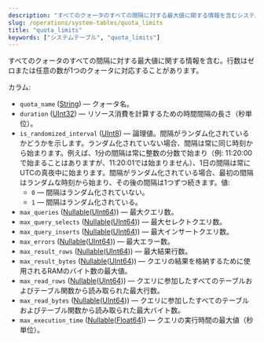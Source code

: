 ```yaml
---
description: "すべてのクォータのすべての間隔に対する最大値に関する情報を含むシステムテーブル。行数はゼロまたは任意の数が1つのクォータに対応することがあります。"
slug: /operations/system-tables/quota_limits
title: "quota_limits"
keywords: ["システムテーブル", "quota_limits"]
---
```


すべてのクォータのすべての間隔に対する最大値に関する情報を含む。行数はゼロまたは任意の数が1つのクォータに対応することがあります。

カラム:
- `quota_name` ([String](../../sql-reference/data-types/string.md)) — クォータ名。
- `duration` ([UInt32](../../sql-reference/data-types/int-uint.md)) — リソース消費を計算するための時間間隔の長さ（秒単位）。
- `is_randomized_interval` ([UInt8](../../sql-reference/data-types/int-uint.md#uint-ranges)) — 論理値。間隔がランダム化されているかどうかを示します。ランダム化されていない場合、間隔は常に同じ時刻から始まります。例えば、1分の間隔は常に整数の分数で始まり（例: 11:20:00で始まることはありますが、11:20:01では始まりません）、1日の間隔は常にUTCの真夜中に始まります。間隔がランダム化されている場合、最初の間隔はランダムな時刻から始まり、その後の間隔は1つずつ続きます。値:
  - `0` — 間隔はランダム化されていない。
  - `1` — 間隔はランダム化されている。
- `max_queries` ([Nullable](../../sql-reference/data-types/nullable.md)([UInt64](../../sql-reference/data-types/int-uint.md))) — 最大クエリ数。
- `max_query_selects` ([Nullable](../../sql-reference/data-types/nullable.md)([UInt64](../../sql-reference/data-types/int-uint.md))) — 最大セレクトクエリ数。
- `max_query_inserts` ([Nullable](../../sql-reference/data-types/nullable.md)([UInt64](../../sql-reference/data-types/int-uint.md))) — 最大インサートクエリ数。
- `max_errors` ([Nullable](../../sql-reference/data-types/nullable.md)([UInt64](../../sql-reference/data-types/int-uint.md))) — 最大エラー数。
- `max_result_rows` ([Nullable](../../sql-reference/data-types/nullable.md)([UInt64](../../sql-reference/data-types/int-uint.md))) — 最大結果行数。
- `max_result_bytes` ([Nullable](../../sql-reference/data-types/nullable.md)([UInt64](../../sql-reference/data-types/int-uint.md))) — クエリの結果を格納するために使用されるRAMのバイト数の最大値。
- `max_read_rows` ([Nullable](../../sql-reference/data-types/nullable.md)([UInt64](../../sql-reference/data-types/int-uint.md))) — クエリに参加したすべてのテーブルおよびテーブル関数から読み取られた最大行数。
- `max_read_bytes` ([Nullable](../../sql-reference/data-types/nullable.md)([UInt64](../../sql-reference/data-types/int-uint.md))) — クエリに参加したすべてのテーブルおよびテーブル関数から読み取られた最大バイト数。
- `max_execution_time` ([Nullable](../../sql-reference/data-types/nullable.md)([Float64](../../sql-reference/data-types/float.md))) — クエリの実行時間の最大値（秒単位）。
